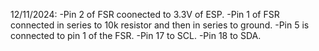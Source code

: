 12/11/2024:
-Pin 2 of FSR coonected to 3.3V of ESP.
-Pin 1 of FSR connected in series to 10k resistor and then in series to ground.
-Pin 5 is connected to pin 1 of the FSR. 
-Pin 17 to SCL.
-Pin 18 to SDA.


